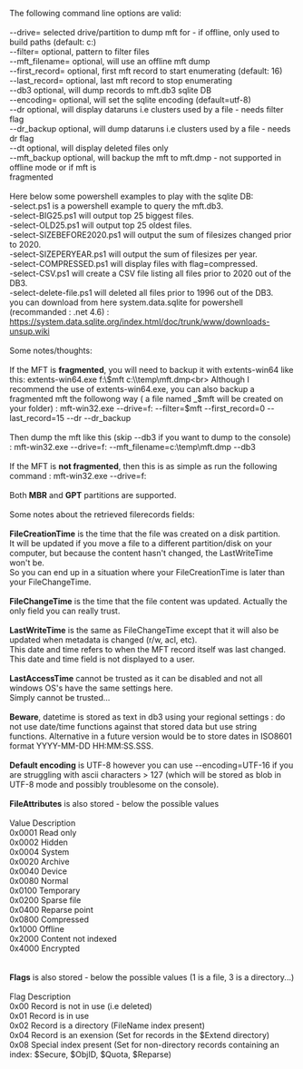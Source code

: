 The following command line options are valid:<br>
<br>
--drive=<string>        selected drive/partition to dump mft for - if offline, only used to build paths (default: c:)<br>
--filter=<string>       optional, pattern to filter files<br>
--mft_filename=<string> optional, will use an offline mft dump<br>
--first_record=<int>    optional, first mft record to start enumerating (default: 16)<br>
--last_record=<int>     optional, last mft record to stop enumerating<br>
--db3                   optional, will dump records to mft.db3 sqlite DB<br>
--encoding=<string>             optional, will set the sqlite encoding (default=utf-8)<br>
--dr                    optional, will display dataruns i.e clusters used by a file - needs filter flag<br>
--dr_backup             optional, will dump dataruns i.e clusters used by a file - needs dr flag<br>
--dt                    optional, will display deleted files only<br>
--mft_backup            optional, will backup the mft to mft.dmp - not supported in offline mode or if mft is<br>
                        fragmented<br>
<br>
Here below some powershell examples to play with the sqlite DB:<br>
-select.ps1 is a powershell example to query the mft.db3.<br>
-select-BIG25.ps1 will output top 25 biggest files.<br>
-select-OLD25.ps1 will output top 25 oldest files.<br>
-select-SIZEBEFORE2020.ps1 will output the sum of filesizes changed prior to 2020.<br>
-select-SIZEPERYEAR.ps1 will output the sum of filesizes per year.<br>
-select-COMPRESSED.ps1 will display files with flag=compressed.<br>
-select-CSV.ps1 will create a CSV file listing all files prior to 2020 out of the DB3.<br>
-select-delete-file.ps1 will deleted all files prior to 1996 out of the DB3.<br>
you can download from here system.data.sqlite for powershell (recommanded : .net 4.6) : https://system.data.sqlite.org/index.html/doc/trunk/www/downloads-unsup.wiki<br>
<br>
Some notes/thoughts:<br>
<br>
If the MFT is <b>fragmented</b>, you will need to backup it with extents-win64 like this: extents-win64.exe f:\\$mft c:\\temp\mft.dmp<br>
Although I recommend the use of extents-win64.exe, you can also backup a fragmented mft the followong way ( a file named _$mft will be created on your folder) : mft-win32.exe --drive=f: --filter=$mft --first_record=0 --last_record=15 --dr --dr_backup<br>
<br>
Then dump the mft like this (skip --db3 if you want to dump to the console) : mft-win32.exe --drive=f: --mft_filename=c:\\temp\mft.dmp --db3 <br>
<br>
If the MFT is <b>not fragmented</b>, then this is as simple as run the following command : mft-win32.exe --drive=f:<br>
<br>
Both <b>MBR</b> and <b>GPT</b> partitions are supported.<br>
<br>
Some notes about the retrieved filerecords fields:<br>
<br>
<b>FileCreationTime</b> is the time that the file was created on a disk partition.<br>
It will be updated if you move a file to a different partition/disk on your computer, but because the content hasn't changed, the LastWriteTime won't be.<br>
So you can end up in a situation where your FileCreationTime is later than your FileChangeTime.<br>
<br>
<b>FileChangeTime</b> is the time that the file content was updated. Actually the only field you can really trust.<br>
<br>
<b>LastWriteTime</b> is the same as FileChangeTime except that it will also be updated when metadata is changed (r/w, acl, etc). <br>
This date and time refers to when the MFT record itself was last changed. This date and time field is not displayed to a user.<br>
<br>
<b>LastAccessTime</b> cannot be trusted as it can be disabled and not all windows OS's have the same settings here.<br>
Simply cannot be trusted...<br>
<br>
<b>Beware</b>, datetime is stored as text in db3 using your regional settings : do not use date/time functions against that stored data but use string functions.
Alternative in a future version would be to store dates in ISO8601 format YYYY-MM-DD HH:MM:SS.SSS.
<br><br>
<b>Default encoding</b> is UTF-8 however you can use --encoding=UTF-16 if you are struggling with ascii characters > 127 (which will be stored as blob in UTF-8 mode and possibly troublesome on the console).
<br><br>
<b>FileAttributes</b> is also stored - below the possible values<br>
<br>
Value	Description<br>
0x0001	Read only<br>
0x0002	Hidden<br>
0x0004	System<br>
0x0020	Archive<br>
0x0040	Device<br>
0x0080	Normal<br>
0x0100	Temporary<br>
0x0200	Sparse file<br>
0x0400	Reparse point<br>
0x0800	Compressed<br>
0x1000	Offline<br>
0x2000	Content not indexed<br>
0x4000	Encrypted<br>
<br><br>
<b>Flags</b> is also stored - below the possible values (1 is a file, 3 is a directory...)<br>
<br>
Flag	Description<br>
0x00	Record is not in use (i.e deleted)<br>
0x01	Record is in use<br>
0x02	Record is a directory (FileName index present)<br>
0x04	Record is an exension (Set for records in the $Extend directory)<br>
0x08	Special index present (Set for non-directory records containing an index: $Secure, $ObjID, $Quota, $Reparse)<br>
